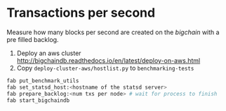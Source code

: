 # Transactions per second

Measure how many blocks per second are created on the _bigchain_ with a pre filled backlog.

1. Deploy an aws cluster http://bigchaindb.readthedocs.io/en/latest/deploy-on-aws.html
2. Copy `deploy-cluster-aws/hostlist.py` to `benchmarking-tests`

```bash
fab put_benchmark_utils
fab set_statsd_host:<hostname of the statsd server>
fab prepare_backlog:<num txs per node> # wait for process to finish
fab start_bigchaindb
```
